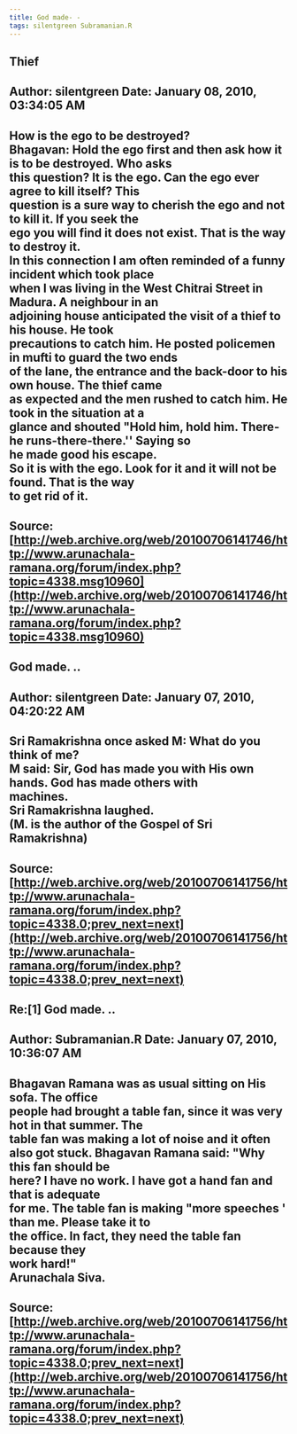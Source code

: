 ```yaml
--- 
title: God made- -   
tags: silentgreen Subramanian.R  
---  
```

## Thief  
Author: silentgreen         Date: January 08, 2010, 03:34:05 AM  
---  
How is the ego to be destroyed?   
Bhagavan: Hold the ego first and then ask how it is to be destroyed. Who asks  
this question? It is the ego. Can the ego ever agree to kill itself? This  
question is a sure way to cherish the ego and not to kill it. If you seek the  
ego you will find it does not exist. That is the way to destroy it.   
In this connection I am often reminded of a funny incident which took place  
when I was living in the West Chitrai Street in Madura. A neighbour in an  
adjoining house anticipated the visit of a thief to his house. He took  
precautions to catch him. He posted policemen in mufti to guard the two ends  
of the lane, the entrance and the back-door to his own house. The thief came  
as expected and the men rushed to catch him. He took in the situation at a  
glance and shouted "Hold him, hold him. There-he runs-there-there.'' Saying so  
he made good his escape.   
So it is with the ego. Look for it and it will not be found. That is the way  
to get rid of it.
 ---  
Source:[http://web.archive.org/web/20100706141746/http://www.arunachala-ramana.org/forum/index.php?topic=4338.msg10960](http://web.archive.org/web/20100706141746/http://www.arunachala-ramana.org/forum/index.php?topic=4338.msg10960)   
---  

## God made. ..  
Author: silentgreen         Date: January 07, 2010, 04:20:22 AM  
---  
Sri Ramakrishna once asked M: What do you think of me?   
M said: Sir, God has made you with His own hands. God has made others with  
machines.   
Sri Ramakrishna laughed.   
(M. is the author of the Gospel of Sri Ramakrishna)
 ---  
Source:[http://web.archive.org/web/20100706141756/http://www.arunachala-ramana.org/forum/index.php?topic=4338.0;prev_next=next](http://web.archive.org/web/20100706141756/http://www.arunachala-ramana.org/forum/index.php?topic=4338.0;prev_next=next)   
---  

## Re:[1] God made. ..  
Author: Subramanian.R       Date: January 07, 2010, 10:36:07 AM  
---  
Bhagavan Ramana was as usual sitting on His sofa. The office   
people had brought a table fan, since it was very hot in that summer. The  
table fan was making a lot of noise and it often   
also got stuck. Bhagavan Ramana said: "Why this fan should be   
here? I have no work. I have got a hand fan and that is adequate   
for me. The table fan is making "more speeches ' than me. Please take it to  
the office. In fact, they need the table fan because they   
work hard!"   
Arunachala Siva.
 ---  
Source:[http://web.archive.org/web/20100706141756/http://www.arunachala-ramana.org/forum/index.php?topic=4338.0;prev_next=next](http://web.archive.org/web/20100706141756/http://www.arunachala-ramana.org/forum/index.php?topic=4338.0;prev_next=next)   
---  

